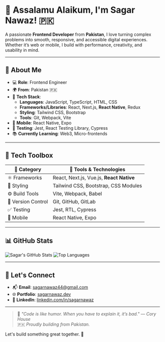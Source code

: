 # 👋 Assalamu Alaikum, I'm Sagar Nawaz! 🇵🇰

A passionate **Frontend Developer** from **Pakistan**, I love turning complex problems into smooth, responsive, and accessible digital experiences. Whether it’s web or mobile, I build with performance, creativity, and usability in mind.

---

## 🧠 About Me

- 💻 **Role**: Frontend Engineer 
- 🌍 **From**: Pakistan 🇵🇰  
- 🧰 **Tech Stack**:  
  - **Languages**: JavaScript, TypeScript, HTML, CSS  
  - **Frameworks/Libraries**: React, Next.js, **React Native**, Redux  
  - **Styling**: Tailwind CSS, Bootstrap  
  - **Tools**: Git, Webpack, Vite  
- 📱 **Mobile**: React Native, Expo  
- 🧪 **Testing**: Jest, React Testing Library, Cypress  
- 📚 **Currently Learning**: Web3, Micro-frontends 

---

## 🧰 Tech Toolbox

| 🧩 **Category**     | 🔧 **Tools & Technologies**                             |
|---------------------|--------------------------------------------------------|
| ⚛️ Frameworks        | React, Next.js, Vue.js, **React Native**               |
| 🎨 Styling           | Tailwind CSS, Bootstrap, CSS Modules                   |
| ⚙️ Build Tools       | Vite, Webpack, Babel                                   |
| 🔁 Version Control   | Git, GitHub, GitLab                                    |
| ✅ Testing           | Jest, RTL, Cypress                                     |
| 📱 Mobile            | React Native, Expo                                     |

---

## 📊 GitHub Stats

![Sagar's GitHub Stats](https://github-readme-stats.vercel.app/api?username=sagarnawaz&show_icons=true&theme=radical)
![Top Languages](https://github-readme-stats.vercel.app/api/top-langs/?username=sagarnawaz&layout=compact&theme=radical)

---

## 🤝 Let's Connect

- 📬 **Email**: [sagarnawaz44@gmail.com](mailto:sagarnawaz44@gmail.com)  
- 🌐 **Portfolio**: [sagarnawaz.dev](http://s-n-r.vercel.app/)  
- 💼 **LinkedIn**: [linkedin.com/in/sagarnawaz](linkedin.com/in/sagar-nawaz-12081223a)  

---

> 🧠 *"Code is like humor. When you have to explain it, it’s bad." — Cory House*  
> 🇵🇰 *Proudly building from Pakistan.*

Let's build something great together. 💚
